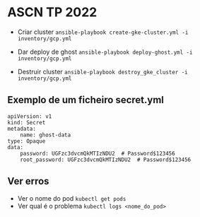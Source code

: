 # ASCN TP 2022

- Criar cluster
`ansible-playbook create-gke-cluster.yml -i inventory/gcp.yml`

- Dar deploy de ghost 
`ansible-playbook deploy-ghost.yml -i inventory/gcp.yml`

- Destruir cluster
`ansible-playbook destroy_gke_cluster -i inventory/gcp.yml`



## Exemplo de um ficheiro secret.yml
```
apiVersion: v1
kind: Secret
metadata:
	name: ghost-data
type: Opaque
data:
	password: UGFzc3dvcmQkMTIzNDU2  # Password$123456
	root_password: UGFzc3dvcmQkMTIzNDU2  # Password$123456
```

## Ver erros
- Ver o nome do pod
`kubectl get pods`
- Ver qual é o problema
`kubectl logs <nome_do_pod>`
